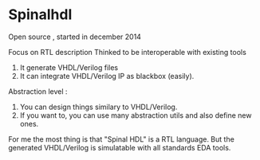 # Spinalhdl
 Open source , started in december 2014
 
 
 Focus on RTL description
 Thinked to be interoperable with existing tools
 1) It generate VHDL/Verilog files
 2)  It can integrate VHDL/Verilog IP as blackbox (easily).


Abstraction level :
1) You can design things similary to VHDL/Verilog.
2) If you want to, you can use many abstraction utils and also
define new ones.

For me the most thing is that "Spinal HDL" is a RTL language. But the generated VHDL/Verilog
is simulatable with all standards EDA tools.

